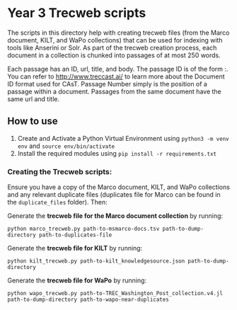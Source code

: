 # Year 3 Trecweb scripts

The scripts in this directory help with creating trecweb files (from the Marco document, KILT, and WaPo collections) that can be used for indexing with tools like Anserini or Solr. As part of the trecweb creation process, each document in a collection is chunked into passages of at most 250 words. 

Each passage has an ID, url, title, and body. The passage ID is of the form <Document ID>:<Passage Number>. You can refer to http://www.treccast.ai/ to learn more about the Document ID format used for CAsT. Passage Number simply is the position of a passage within a document. Passages from the same document have the same url and title.

## How to use

1. Create and Activate a Python Virtual Environment using `python3 -m venv env` and `source env/bin/activate`
2. Install the required modules using `pip install -r requirements.txt`

### Creating the Trecweb scripts:

Ensure you have a copy of the Marco document, KILT, and WaPo collections and any relevant duplicate files (duplicates file for Marco can be found in the `duplicate_files` folder). Then:

Generate the **trecweb file for the Marco document collection** by running:

`python marco_trecweb.py path-to-msmarco-docs.tsv path-to-dump-directory path-to-duplicates-file`

Generate the **trecweb file for KILT** by running:

`python kilt_trecweb.py path-to-kilt_knowledgesource.json path-to-dump-directory`

Generate the **trecweb file for WaPo** by running:

`python wapo_trecweb.py path-to-TREC_Washington_Post_collection.v4.jl path-to-dump-directory path-to-wapo-near-duplicates`